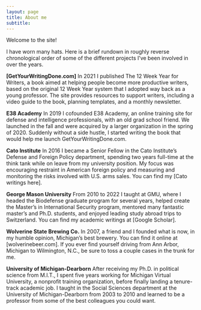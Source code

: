 ```yaml
---
layout: page
title: About me
subtitle: 
---
```


Welcome to the site!

I have worn many hats. Here is a brief rundown in roughly reverse chronological order of some of the different projects I’ve been involved in over the years.

**[GetYourWritingDone.com]**
In 2021 I published The 12 Week Year for Writers, a book aimed at helping people become more productive writers, based on the original 12 Week Year system that I adopted way back as a young professor. The site provides resources to support writers, including a video guide to the book, planning templates, and a monthly newsletter.

**E38 Academy**
In 2019 I cofounded E38 Academy, an online training site for defense and intelligence professionals, with an old grad school friend. We launched in the fall and were acquired by a larger organization in the spring of 2020. Suddenly without a side hustle, I started writing the book that would help me launch GetYourWritingDone.com.

**Cato Institute**
In 2016 I became a Senior Fellow in the Cato Institute’s Defense and Foreign Policy department, spending two years full-time at the think tank while on leave from my university position. My focus was encouraging restraint in American foreign policy and measuring and monitoring the risks involved with U.S. arms sales. You can find my [Cato writings here].

**George Mason University**
From 2010 to 2022 I taught at GMU, where I headed the Biodefense graduate program for several years, helped create the Master’s in International Security program, mentored many fantastic master’s and Ph.D. students, and enjoyed leading study abroad trips to Switzerland. You can find my academic writings at [Google Scholar].

**Wolverine State Brewing Co.**
In 2007, a friend and I founded what is now, in my humble opinion, Michigan’s best brewery. You can find it online at [wolverinebeer.com]. If you ever find yourself driving from Ann Arbor, Michigan to Wilmington, N.C., be sure to toss a couple cases in the trunk for me.

**University of Michigan-Dearborn**
After receiving my Ph.D. in political science from M.I.T., I spent five years working for Michigan Virtual University, a nonprofit training organization, before finally landing a tenure-track academic job. I taught in the Social Sciences department at the University of Michigan-Dearborn from 2003 to 2010 and learned to be a professor from some of the best colleagues you could want.

